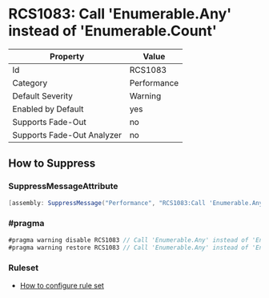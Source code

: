 # RCS1083: Call 'Enumerable\.Any' instead of 'Enumerable\.Count'

Property | Value
--- | --- 
Id | RCS1083
Category | Performance
Default Severity | Warning
Enabled by Default | yes
Supports Fade-Out | no
Supports Fade-Out Analyzer | no

## How to Suppress

### SuppressMessageAttribute

```csharp
[assembly: SuppressMessage("Performance", "RCS1083:Call 'Enumerable.Any' instead of 'Enumerable.Count'.", Justification = "<Pending>")]
```

### \#pragma

```csharp
#pragma warning disable RCS1083 // Call 'Enumerable.Any' instead of 'Enumerable.Count'.
#pragma warning restore RCS1083 // Call 'Enumerable.Any' instead of 'Enumerable.Count'.
```

### Ruleset

* [How to configure rule set](../HowToConfigureAnalyzers.md)
